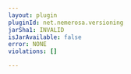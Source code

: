 ```yaml
---
layout: plugin
pluginId: net.nemerosa.versioning
jarSha1: INVALID
isJarAvailable: false
error: NONE
violations: []

---
```

